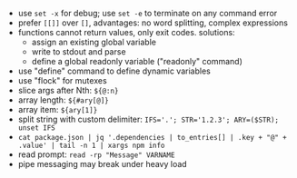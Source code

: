- use `set -x` for debug; use `set -e` to terminate on any command error
- prefer `[[]]` over `[]`, advantages: no word splitting, complex expressions
- functions cannot return values, only exit codes. solutions:
  - assign an existing global variable
  - write to stdout and parse
  - define a global readonly variable ("readonly" command)
- use "define" command to define dynamic variables
- use "flock" for mutexes
- slice args after Nth: `${@:n}`
- array length: `${#ary[@]}`
- array item: `${ary[1]}`
- split string with custom delimiter: `IFS='.'; STR='1.2.3'; ARY=($STR); unset IFS`
- `cat package.json | jq '.dependencies | to_entries[] | .key + "@" + .value' | tail -n 1 | xargs npm info`
- read prompt: `read -rp "Message" VARNAME`
- pipe messaging may break under heavy load
